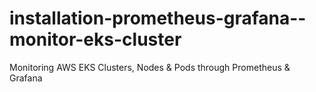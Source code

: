 # installation-prometheus-grafana--monitor-eks-cluster
Monitoring AWS EKS Clusters, Nodes &amp; Pods through Prometheus &amp; Grafana
